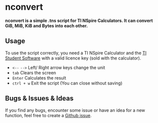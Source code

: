 # nconvert
**nconvert is a simple .tns script for TI NSpire Calculators.
It can convert GiB, MiB, KiB and Bytes into each other.**

## Usage
To use the script correctly, you need a TI NSpire Calculator and the [TI Student Software](https://education.ti.com/en/software "Ti Student Software") with a valid licence key (sold with the calculator).

* `<--` `-->` Left/ Right arrow keys change the unit
* `tab` Clears the screen
* `Enter` Calculates the result
* `ctrl + w` Exit the script (You can close without saving)

## Bugs & Issues & Ideas
If you find any bugs, encounter some issue or have an idea for a new function, feel free to create a [Github issue](https://github.com/m4skedbyte/nconvert/issues).
